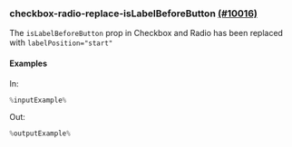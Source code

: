 ### checkbox-radio-replace-isLabelBeforeButton [(#10016)](https://github.com/patternfly/patternfly-react/pull/10016)

The `isLabelBeforeButton` prop in Checkbox and Radio has been replaced with `labelPosition="start"`

#### Examples

In:

```jsx
%inputExample%
```

Out:

```jsx
%outputExample%
```
